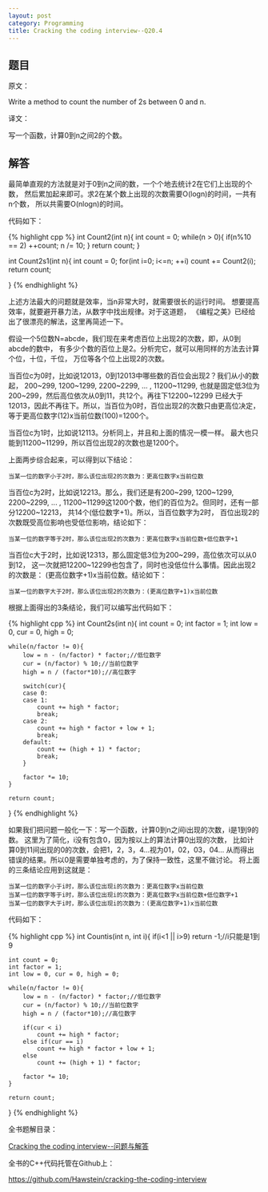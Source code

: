 ```yaml
---
layout: post
category: Programming
title: Cracking the coding interview--Q20.4
---
```


## 题目

原文：

Write a method to count the number of 2s between 0 and n.

译文：

写一个函数，计算0到n之间2的个数。

## 解答

最简单直观的方法就是对于0到n之间的数，一个个地去统计2在它们上出现的个数，
然后累加起来即可。求2在某个数上出现的次数需要O(logn)的时间，一共有n个数，
所以共需要O(nlogn)的时间。

代码如下：

{% highlight cpp %}
int Count2(int n){
    int count = 0;
    while(n > 0){
        if(n%10 == 2)
            ++count;
        n /= 10;
    }
    return count;
}

int Count2s1(int n){
    int count = 0;
    for(int i=0; i<=n; ++i)
        count += Count2(i);
    return count;

}
{% endhighlight %}

上述方法最大的问题就是效率，当n非常大时，就需要很长的运行时间。
想要提高效率，就要避开暴力法，从数字中找出规律。对于这道题，
《编程之美》已经给出了很漂亮的解法，这里再简述一下。

假设一个5位数N=abcde，我们现在来考虑百位上出现2的次数，即，从0到abcde的数中，
有多少个数的百位上是2。分析完它，就可以用同样的方法去计算个位，十位，千位，
万位等各个位上出现2的次数。

当百位c为0时，比如说12013，0到12013中哪些数的百位会出现2？我们从小的数起，
200~299, 1200~1299, 2200~2299, ... , 11200~11299, 
也就是固定低3位为200~299，然后高位依次从0到11，共12个。再往下12200~12299
已经大于12013，因此不再往下。所以，当百位为0时，百位出现2的次数只由更高位决定，
等于更高位数字(12)x当前位数(100)=1200个。

当百位c为1时，比如说12113。分析同上，并且和上面的情况一模一样。
最大也只能到11200~11299，所以百位出现2的次数也是1200个。

上面两步综合起来，可以得到以下结论：

	当某一位的数字小于2时，那么该位出现2的次数为：更高位数字x当前位数

当百位c为2时，比如说12213。那么，我们还是有200~299, 1200~1299, 2200~2299, 
... , 11200~11299这1200个数，他们的百位为2。但同时，还有一部分12200~12213，
共14个(低位数字+1)。所以，当百位数字为2时，
百位出现2的次数既受高位影响也受低位影响，结论如下：

	当某一位的数字等于2时，那么该位出现2的次数为：更高位数字x当前位数+低位数字+1

当百位c大于2时，比如说12313，那么固定低3位为200~299，高位依次可以从0到12，
这一次就把12200~12299也包含了，同时也没低位什么事情。因此出现2的次数是：
(更高位数字+1)x当前位数。结论如下：

	当某一位的数字大于2时，那么该位出现2的次数为：(更高位数字+1)x当前位数

根据上面得出的3条结论，我们可以编写出代码如下：

{% highlight cpp %}
int Count2s(int n){
    int count = 0;
    int factor = 1;
    int low = 0, cur = 0, high = 0;

    while(n/factor != 0){
        low = n - (n/factor) * factor;//低位数字
        cur = (n/factor) % 10;//当前位数字
        high = n / (factor*10);//高位数字

        switch(cur){
        case 0:
        case 1:
            count += high * factor;
            break;
        case 2:
            count += high * factor + low + 1;
            break;
        default:
            count += (high + 1) * factor;
            break;
        }

        factor *= 10;
    }

    return count;
}
{% endhighlight %}

如果我们把问题一般化一下：写一个函数，计算0到n之间i出现的次数，i是1到9的数。
这里为了简化，i没有包含0，因为按以上的算法计算0出现的次数，
比如计算0到11间出现的0的次数，会把1，2，3，4...视为01，02，03，04...
从而得出错误的结果。所以0是需要单独考虑的，为了保持一致性，这里不做讨论。
将上面的三条结论应用到这就是：

	当某一位的数字小于i时，那么该位出现i的次数为：更高位数字x当前位数
	当某一位的数字等于i时，那么该位出现i的次数为：更高位数字x当前位数+低位数字+1
	当某一位的数字大于i时，那么该位出现i的次数为：(更高位数字+1)x当前位数

代码如下：

{% highlight cpp %}
int Countis(int n, int i){
    if(i<1 || i>9) return -1;//i只能是1到9

    int count = 0;
    int factor = 1;
    int low = 0, cur = 0, high = 0;

    while(n/factor != 0){
        low = n - (n/factor) * factor;//低位数字
        cur = (n/factor) % 10;//当前位数字
        high = n / (factor*10);//高位数字

        if(cur < i)
            count += high * factor;
        else if(cur == i)
            count += high * factor + low + 1;
        else
            count += (high + 1) * factor;

        factor *= 10;
    }

    return count;
}
{% endhighlight %}


全书题解目录：

[Cracking the coding interview--问题与解答](/posts/ctci-solutions-contents.html)

全书的C++代码托管在Github上：

<https://github.com/Hawstein/cracking-the-coding-interview>
